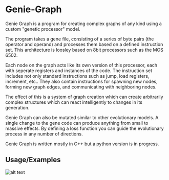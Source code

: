 
# Genie-Graph
 
Genie Graph is a program for creating complex graphs of any kind using a custom "genetic processor" model. 

The program takes a gene file, consisting of a series of byte pairs (the operator and operand) and processes them based on a defined instruction set. This architecture is loosley based on 8bit processors such as the MOS 6502. 

Each node on the graph acts like its own version of this processor, each with seperate registers and instances of the code. The instruction set includes not only standard instructions such as jump, load registers, increment, etc.. They also contain instructions for spawning new nodes, forming new graph edges, and communicating with neighboring nodes. 

The effect of this is a system of graph creation which can create arbitrarily complex structures which can react intelligently to changes in its generation. 

Genie Graph can also be mutated similar to other evolutionary models. A single change to the gene code can produce anything from small to massive effects. By defining a loss function you can guide the evolutionary process in any number of directions.


Genie Graph is written mostly in C++ but a python version is in progress.


## Usage/Examples

![alt text](https://s11.gifyu.com/images/SgAha.gif)

